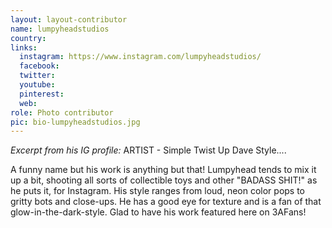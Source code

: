 ```yaml
---
layout: layout-contributor
name: lumpyheadstudios
country: 
links:
  instagram: https://www.instagram.com/lumpyheadstudios/
  facebook:
  twitter: 
  youtube:
  pinterest: 
  web: 
role: Photo contributor
pic: bio-lumpyheadstudios.jpg
---
```

<i>Excerpt from his IG profile:</i> ARTIST - Simple Twist Up Dave Style....

A funny name but his work is anything but that! Lumpyhead tends to mix it up a bit, shooting all sorts of collectible toys and other "BADASS SHIT!" as he puts it, for Instagram. His style ranges from loud, neon color pops to gritty bots and close-ups. He has a good eye for texture and is a fan of that glow-in-the-dark-style. Glad to have his work featured here on 3AFans!